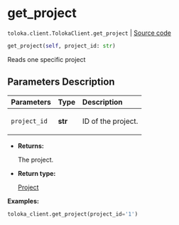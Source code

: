 # get_project
`toloka.client.TolokaClient.get_project` | [Source code](https://github.com/Toloka/toloka-kit/blob/v1.1.1/src/client/__init__.py#L1122)

```python
get_project(self, project_id: str)
```

Reads one specific project

## Parameters Description

| Parameters | Type | Description |
| :----------| :----| :-----------|
`project_id`|**str**|<p>ID of the project.</p>

* **Returns:**

  The project.

* **Return type:**

  [Project](toloka.client.project.Project.md)

**Examples:**


```python
toloka_client.get_project(project_id='1')
```
